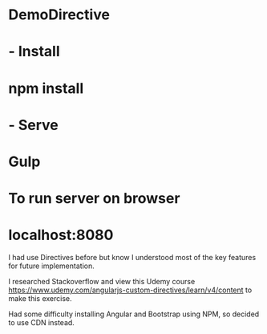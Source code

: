# DemoDirective
# - Install
#   npm install

# - Serve
#   Gulp

# To run server on browser
# localhost:8080
    
I had use Directives before but know I understood most of the key features for future implementation.

I researched Stackoverflow and view this Udemy course https://www.udemy.com/angularjs-custom-directives/learn/v4/content to make this exercise.

Had some difficulty installing Angular and Bootstrap using NPM, so decided to use CDN instead.

    
